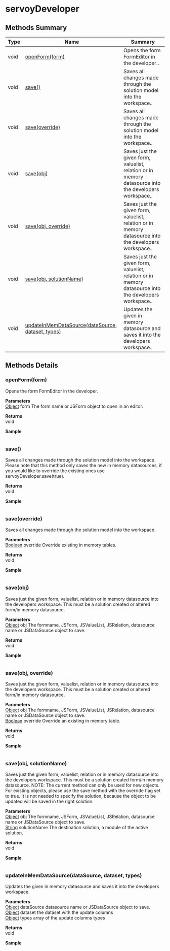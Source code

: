 # servoyDeveloper

## Methods Summary

| Type | Name                                                                                                                   | Summary                                                                                                |
| ---- | ---------------------------------------------------------------------------------------------------------------------- | ------------------------------------------------------------------------------------------------------ |
| void | [openForm(form)](servoydeveloper.md#openform-form)                                                                     | Opens the form FormEditor in the developer..                                                           |
| void | [save()](servoydeveloper.md#save)                                                                                      | Saves all changes made through the solution model into the workspace..                                 |
| void | [save(override)](servoydeveloper.md#save-override)                                                                     | Saves all changes made through the solution model into the workspace..                                 |
| void | [save(obj)](servoydeveloper.md#save-obj)                                                                               | Saves just the given form, valuelist, relation or in memory datasource into the developers workspace.. |
| void | [save(obj, override)](servoydeveloper.md#save-obj-override)                                                            | Saves just the given form, valuelist, relation or in memory datasource into the developers workspace.. |
| void | [save(obj, solutionName)](servoydeveloper.md#save-obj-solutionname)                                                    | Saves just the given form, valuelist, relation or in memory datasource into the developers workspace.. |
| void | [updateInMemDataSource(dataSource, dataset, types)](servoydeveloper.md#updateinmemdatasource-datasource-dataset-types) | Updates the given in memory datasource and saves it into the developers workspace..                    |

## Methods Details

### openForm(form)

Opens the form FormEditor in the developer.

**Parameters**\
[Object](js-lib/object.md) form The form name or JSForm object to open in an editor.

**Returns**\
void

**Sample**

```javascript
```

### save()

Saves all changes made through the solution model into the workspace. Please note that this method only saves the new in memory datasources, if you would like to override the existing ones use servoyDeveloper.save(true).

**Returns**\
void

**Sample**

```javascript
```

### save(override)

Saves all changes made through the solution model into the workspace.

**Parameters**\
[Boolean](js-lib/boolean.md) override Override existing in memory tables.

**Returns**\
void

**Sample**

```javascript
```

### save(obj)

Saves just the given form, valuelist, relation or in memory datasource into the developers workspace. This must be a solution created or altered form/in memory datasource.

**Parameters**\
[Object](js-lib/object.md) obj The formname, JSForm, JSValueList, JSRelation, datasource name or JSDataSource object to save.

**Returns**\
void

**Sample**

```javascript
```

### save(obj, override)

Saves just the given form, valuelist, relation or in memory datasource into the developers workspace. This must be a solution created or altered form/in memory datasource.

**Parameters**\
[Object](js-lib/object.md) obj The formname, JSForm, JSValueList, JSRelation, datasource name or JSDataSource object to save.\
[Boolean](js-lib/boolean.md) override Override an existing in memory table.

**Returns**\
void

**Sample**

```javascript
```

### save(obj, solutionName)

Saves just the given form, valuelist, relation or in memory datasource into the developers workspace. This must be a solution created form/in memory datasource. NOTE: The current method can only be used for new objects. For existing objects, please use the save method with the override flag set to true. It is not needed to specify the solution, because the object to be updated will be saved in the right solution.

**Parameters**\
[Object](js-lib/object.md) obj The formname, JSForm, JSValueList, JSRelation, datasource name or JSDataSource object to save.\
[String](js-lib/string.md) solutionName The destination solution, a module of the active solution.

**Returns**\
void

**Sample**

```javascript
```

### updateInMemDataSource(dataSource, dataset, types)

Updates the given in memory datasource and saves it into the developers workspace.

**Parameters**\
[Object](js-lib/object.md) dataSource datasource name or JSDataSource object to save.\
[Object](js-lib/object.md) dataset the dataset with the update columns\
[Object](js-lib/object.md) types array of the update columns types

**Returns**\
void

**Sample**

```javascript
```
